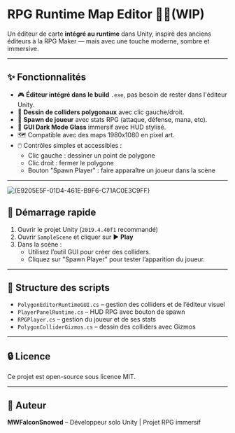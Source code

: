 # RPG Runtime Map Editor 🧩✨(WIP)

Un éditeur de carte **intégré au runtime** dans Unity, inspiré des anciens éditeurs à la RPG Maker — mais avec une touche moderne, sombre et immersive.

---

## ✨ Fonctionnalités

- 🎮 **Éditeur intégré dans le build** `.exe`, pas besoin de rester dans l'éditeur Unity.
- 🧱 **Dessin de colliders polygonaux** avec clic gauche/droit.
- 🧙 **Spawn de joueur** avec stats RPG (attaque, défense, mana, etc).
- 🎨 **GUI Dark Mode Glass** immersif avec HUD stylisé.
- 🗺️ Compatible avec des maps 1980x1080 en pixel art.
- 🖱️ Contrôles simples et accessibles :
  - Clic gauche : dessiner un point de polygone
  - Clic droit : fermer le polygone
  - Bouton "Spawn Player" : faire apparaître un joueur dans la scène

---
![{E9205E5F-01D4-461E-B9F6-C71AC0E3C9FF}](https://github.com/user-attachments/assets/d6adc740-7348-41f7-b831-711d4db90358)


## 🏁 Démarrage rapide

1. Ouvrir le projet Unity (`2019.4.40f1` recommandé)
2. Ouvrir `SampleScene` et cliquer sur ▶️ **Play**
3. Dans la scène :
   - Utilisez l’outil GUI pour créer des colliders.
   - Cliquez sur "Spawn Player" pour tester l’apparition du joueur.

---

## 📁 Structure des scripts

- `PolygonEditorRuntimeGUI.cs` – gestion des colliders et de l’éditeur visuel
- `PlayerPanelRuntime.cs` – HUD RPG avec bouton de spawn
- `RPGPlayer.cs` – gestion du joueur et de ses stats
- `PolygonColliderGizmos.cs` – dessin des colliders avec Gizmos

---

## 🔒 Licence

Ce projet est open-source sous licence MIT.

---

## 👤 Auteur

**MWFalconSnowed** – Développeur solo Unity | Projet RPG immersif
